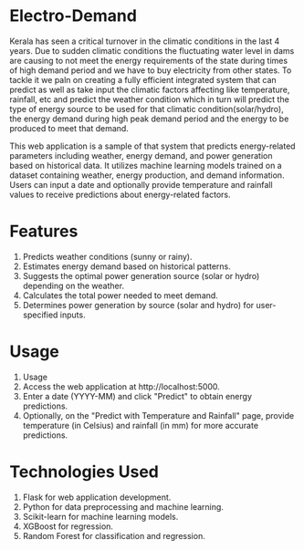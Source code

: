# Electro-Demand
Kerala has seen a critical turnover in the climatic conditions in the last 4 years. Due to sudden climatic conditions the fluctuating water level in dams are causing to not meet the energy requirements of the state during times of high demand period and we have to buy electricity from other states. To tackle it we paln on creating a fully efficient integrated system that can predict as well as take input the climatic factors affecting like temperature, rainfall, etc and predict the weather condition which in turn will predict the type of energy source to be used for that climatic condition(solar/hydro), the energy demand during high peak demand period and the energy to be produced to meet that demand. 

This web application is a sample of that system that predicts energy-related parameters including weather, energy demand, and power generation based on historical data. It utilizes machine learning models trained on a dataset containing weather, energy production, and demand information. Users can input a date and optionally provide temperature and rainfall values to receive predictions about energy-related factors.

# Features
1. Predicts weather conditions (sunny or rainy).
2. Estimates energy demand based on historical patterns.
3. Suggests the optimal power generation source (solar or hydro) depending on the weather.
4. Calculates the total power needed to meet demand.
5. Determines power generation by source (solar and hydro) for user-specified inputs.

# Usage
1. Usage
2. Access the web application at http://localhost:5000.
3. Enter a date (YYYY-MM) and click "Predict" to obtain energy predictions.
4. Optionally, on the "Predict with Temperature and Rainfall" page, provide temperature (in Celsius) and rainfall (in mm) for more accurate predictions.

# Technologies Used
1. Flask for web application development.
2. Python for data preprocessing and machine learning.
3. Scikit-learn for machine learning models.
4. XGBoost for regression.
5. Random Forest for classification and regression.
